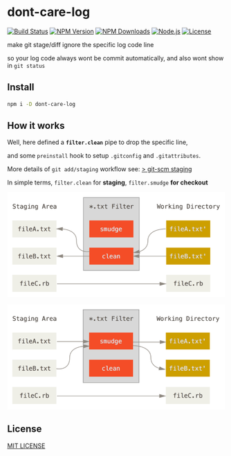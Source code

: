 # dont-care-log

[![Build Status](https://travis-ci.org/zthxxx/dont-care-log.svg)](https://travis-ci.org/zthxxx/dont-care-log)
[![NPM Version](https://badgen.net/npm/v/dont-care-log)](https://www.npmjs.com/package/dont-care-log)
[![NPM Downloads](https://badgen.net/npm/dt/dont-care-log)](https://www.npmjs.com/package/dont-care-log)
[![Node.js](https://badgen.net/npm/node/dont-care-log)](https://nodejs.org)
[![License](https://badgen.net/github/license/zthxxx/dont-care-log)](https://github.com/zthxxx/dont-care-log/blob/master/LICENSE)


make git stage/diff ignore the specific log code line

so your log code always wont be commit automatically, and also wont show in `git status`


## Install

```bash
npm i -D dont-care-log
```


## How it works

Well, here defined a **`filter.clean`** pipe to drop the specific line,

and some `preinstall` hook to setup `.gitconfig` and `.gitattributes`.

More details of `git add/staging` workflow see: [> git-scm staging](https://git-scm.com/book/en/v2/Customizing-Git-Git-Attributes#_keyword_expansion)


In simple terms, `filter.clean` for **staging**, `filter.smudge` **for checkout**


![filter-clean](./images/filter-clean.png)

![filter-smudge](./images/filter-smudge.png)


## License

[MIT LICENSE](./LICENSE)
